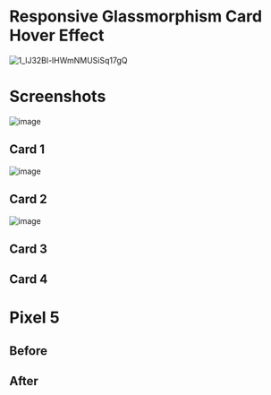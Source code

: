 # Responsive Glassmorphism Card Hover Effect

![1_lJ32Bl-lHWmNMUSiSq17gQ](https://user-images.githubusercontent.com/72864817/171863780-16f7afb7-32a5-4547-a427-23c8a8ed0524.png)

# Screenshots

![image](https://user-images.githubusercontent.com/72864817/176378260-8fe63f4a-a9c2-47d4-b555-dbaa795327c9.png)

## Card 1

![image](https://user-images.githubusercontent.com/72864817/176378456-79ef5fa5-b551-4bdd-975d-a673c0f7a14d.png)

## Card 2

![image](https://user-images.githubusercontent.com/72864817/176378541-1ab196d6-84f1-4b7d-9682-c93dd0310297.png)


## Card 3



## Card 4



# Pixel 5

## Before



## After


